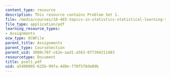 ```yaml
---
content_type: resource
description: This resource contains Problem Set 1.
file: /media/courses/18-465-topics-in-statistics-statistical-learning-theory-spring-2007/a5490905625b99fa4d8ef70f5f8de09b_pset1.pdf
file_type: application/pdf
learning_resource_types:
- Assignments
ocw_type: OCWFile
parent_title: Assignments
parent_type: CourseSection
parent_uid: 3088c76f-c62e-aad1-a563-0f7394211483
resourcetype: Document
title: pset1.pdf
uid: a5490905-625b-99fa-4d8e-f70f5f8de09b
---
```

